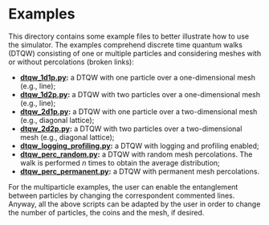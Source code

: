 # Examples

This directory contains some example files to better illustrate how to use the simulator. The examples comprehend discrete time quantum walks (DTQW) consisting of one or multiple particles and considering meshes with or without percolations (broken links):

- **[dtqw_1d1p.py](./dtqw_1d1p.py):** a DTQW with one particle over a one-dimensional mesh (e.g., line);
- **[dtqw_1d2p.py](./dtqw_1d2p.py):** a DTQW with two particles over a one-dimensional mesh (e.g., line);
- **[dtqw_2d1p.py](./dtqw_2d1p.py):** a DTQW with one particle over a two-dimensional mesh (e.g., diagonal lattice);
- **[dtqw_2d2p.py](./dtqw_2d2p.py):** a DTQW with two particles over a two-dimensional mesh (e.g., diagonal lattice);
- **[dtqw_logging_profiling.py](./dtqw_logging_profiling.py):** a DTQW with logging and profiling enabled;
- **[dtqw_perc_random.py](./dtqw_perc_random.py):** a DTQW with random mesh percolations. The walk is performed _n_ times to obtain the average distribution;
- **[dtqw_perc_permanent.py](./dtqw_perc_permanent.py):** a DTQW with permanent mesh percolations.

For the multiparticle examples, the user can enable the entanglement between particles by changing the correspondent commented lines. Anyway, all the above scripts can be adapted by the user in order to change the number of particles, the coins and the mesh, if desired.
